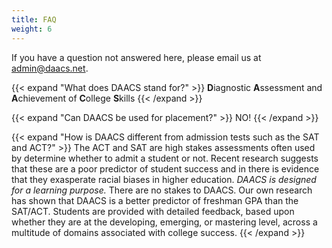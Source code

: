 ```yaml
---
title: FAQ
weight: 6
---
```


If you have a question not answered here, please email us at [admin@daacs.net](mailto:admin@daacs.net?subject=FAQ).

{{< expand "What does DAACS stand for?" >}}
**D**iagnostic **A**ssessment and **A**chievement of **C**ollege **S**kills
{{< /expand >}}


{{< expand "Can DAACS be used for placement?" >}}
NO!
{{< /expand >}}

{{< expand "How is DAACS different from admission tests such as the SAT and ACT?" >}}
The ACT and SAT are high stakes assessments often used by determine whether to admit a student or not. Recent research suggests that these are a poor predictor of student success and in there is evidence that they exasperate racial biases in higher education. *DAACS is designed for a learning purpose.* There are no stakes to DAACS. Our own research has shown that DAACS is a better predictor of freshman GPA than the SAT/ACT. Students are provided with detailed feedback, based upon whether they are at the developing, emerging, or mastering level, across a multitude of domains associated with college success. 
{{< /expand >}}

